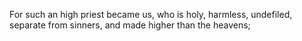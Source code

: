 For such an high priest became us, who is holy, harmless, undefiled, separate from sinners, and made higher than the heavens;
